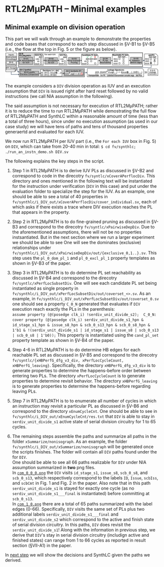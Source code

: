 # RTL2MμPATH – Minimal examples

## Minimal example on division operation 
This part we will walk through an example to demonstrate the properties and code bases that correspond to each step discussed in §V-B1 to §V-B5 (i.e., the flow at the top in Fig. 5 or the figure as below).
![](./fig/overview.png)

The example considers a `DIV` division operation as IUV and an execution assumption that `DIV` is issued right after hard reset followed by no valid instructions (we call NIA assumption in the following). 

The said assumption is not necessary for execution of RTL2MμPATH; rather it is to reduce the time to run RTL2MμPATH while demostrating the full flow of RTL2MμPATH and SynthLC within a reasonable amount of time (less than a total of three hours), since under no execution assumption (as used in our case study) we will have tens of paths and tens of thousand properties generaertd and evaluated for each IUV. 


We now run RTL2MμPATH per IUV part (i.e., the `For each IUV` box in Fig. 5) on `DIV`, which can take from 20-40 min in total:
`$ cd fv/synthlc; ./run_an_instn_demo.sh DIV.sv` 

The following explains the key steps in the script.

1. Step 1 in RTL2MμPATH is to derive IUV PLs as discussed in §V-B2 and correspond to code in the direcotry `fv/syntlc/xCoverAPerflocDiv`. This directory and ones mentioned in the following text will be instantiated for the instruction under verification (`DIV` in this case) and put under the evaluation folder to specialize the step for the IUV.
As an example, one should be able to see a total of 40 properties in `fv/synthlc/i_DIV_out/xCoverAPerflocDiv/cover_individual.sv`, each of which asks if there exists a trace where DIV execution reaches the PL that appears in the property. 

2. Step 2 in RTL2MμPATH is to do fine-grained pruning as discussed in §V-B3 and correspond to the direcotry `fv/syntlc/xPairwiseDepDiv`. 
Due to the aforementioned assumptions, there will not be no properties instsantiated. But in the next section where we run a larger experiment we should be able to see  One will see the dominates (exclusive) relationships under `fv/synthlc/i_DIV_out/xPairwiseDepDiv/out/{exclusive_0,1..}.sv`. 
This step uses the `pl_0_dom_pl_1` and `pl_0_excl_pl_1` property templates as shown in §V-B3 of the paper.  

3. Step 3 in RTL2MμPATH is to do determine PL set reachability as discussed in §V-B4 and correspond to the direcotry `fv/syntlc/xPerfLocSubsetDiv`. 
One will see each candidate PL set being instantiated as single property in `fv/synthlc/i_DIV_out/xPerfLocSubsetDiv/out/coverset_<>.sv`. As an example, in `fv/synthlc/i_DIV_out/xPerfLocSubsetDiv/out/coverset_0.sv` one should see a property `C_0_N` generated that evaluates if `DIV` execution reach exactly the PLs in the parenthesis:  
`assume property (@(posedge clk_i) !serdiv_unit_divide_s2); 
C_0_N: cover property (@(posedge clk_i) serdiv_unit_divide_s1_hpn & id_stage_s1_hpn & issue_s8_hpn & scb_0_s13_hpn & scb_0_s8_hpn & 1'b1 & !(serdiv_unit_divide_s1 | id_stage_s1 | issue_s8 | scb_0_s13 | scb_0_s8 | 1'b0));`
This property is instantiated using the `cand_pl_set` property template as shown in §V-B4 of the paper.  

4. Step 4-6 in RTL2MμPATH is to do determine HB edges for each reachable PL set as discussed in §V-B5 and correspond to the direcotry `fv/syntlc/{xHBPerfG_dfg_v3_div, xPerfLocCycleCount, xHBPerfG_leaving}`. 
Specifically, the directory `xHBPerfG_dfg_v3_div` is to generate properties to determine the happens-before order between entering two PLs. 
The directory `xPerfLocCycleCount` is to generate properties to determine revisit behavior. 
The directory `xHBPerfG_leaving` is to generate properties to determine the happens-before regarding leaving PLs.

5. Step 7 in RTL2MμPATH is to to enumerate all number of cycles in which an instruction may revisit a particular PL as discussed in §V-B6 and correspond to the directory `xEnumCycleCnt`. 
One should be able to see in `fv/synthlc/i_DIV_out/xEnumCycleCnt/res.txt` that `DIV` is able to stay in `serdiv_unit_divide_s1` active state of serial division circuitry for 1 to 65 cycles.

6. The remaining steps assemble the paths and summarize all paths in the folder `xSummarize/nonisograph`. 
As an example, the folder `fv/synthlc/i_DIV_out/xSummarize/nonisograph` will be generated once the scripts finishes. 
The folder will contain all `DIV` paths found under the  for `DIV`.   
One should be able to see all 66 paths realizable for `DIV` under NIA assumption summarized in **two** png files.   
In [`com_0_0_0.png`](./fig/div_com_0_0_0.png) the `DIV` visits `id_stage_s1`, `issue_s8`, `scb_0_s8`, and `scb_0_s13`, which respectively correspond to the labels `ID`, `Issue`, `scbIss`, and `scbCmt` in Fig. 1 and Fig. 2 in the paper.  Also note that in this path `serdiv_unit_divide_s1` is stayed for exactly one cycle (as no `serdiv_unit_divide_s1___final` is instantiated) before committing at `scb_0_s13`.   
In [`com_1_0.png`](./fig/div_com_1_0.png) there are a total of 65 paths summarized with the label edges (0-66). Specifically, `DIV` visits the same set of PLs plus two additional labels `serdiv_unit_divide_s1___final` and `serdiv_unit_divide_s2` which correspond to the active and finish state of serial division circuitry. In this paths, `DIV` does revisit the `serdiv_unit_divide_s1`!
Along with the information in previous step, we derive that `DIV`'s stay in serial division circuitry (includign active and finished states) can range from 1 to 66 cycles as reported in result section (§VII-A1) in the paper. 

In [next step](./04-synthlc.md) we will show the decisions and SynthLC given the paths we derived.